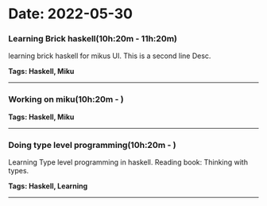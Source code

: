 # Date: 2022-05-30


### Learning Brick haskell(10h:20m - 11h:20m)

  learning brick haskell for mikus UI.
  This is a second line Desc.

  **Tags:  Haskell, Miku**

---


### Working on miku(10h:20m - )

  **Tags:  Haskell, Miku**

---


### Doing type level programming(10h:20m - )

  Learning Type level programming in haskell.
  Reading book: Thinking with types.

  **Tags:  Haskell, Learning**

---


